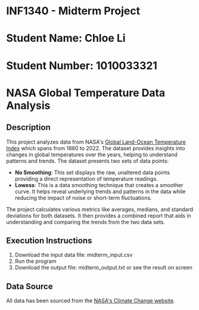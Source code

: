 # INF1340 - Midterm Project
# Student Name: Chloe Li
# Student Number: 1010033321
# NASA Global Temperature Data Analysis

## Description

This project analyzes data from NASA's [Global Land-Ocean Temperature Index](https://climate.nasa.gov/vital-signs/global-temperature/) which spans from 1880 to 2022. The dataset provides insights into changes in global temperatures over the years, helping to understand patterns and trends.
The dataset presents two sets of data points:
- **No Smoothing**: This set displays the raw, unaltered data points providing a direct representation of temperature readings.
- **Lowess**: This is a data smoothing technique that creates a smoother curve. It helps reveal underlying trends and patterns in the data while reducing the impact of noise or short-term fluctuations.

The project calculates various metrics like averages, medians, and standard deviations for both datasets. It then provides a combined report that aids in understanding and comparing the trends from the two data sets.

## Execution Instructions

1. Download the input data file: midterm_input.csv
2. Run the program
3. Download the output file: midterm_output.txt or see the result on screen

## Data Source
All data has been sourced from the [NASA's Climate Change website](https://climate.nasa.gov/vital-signs/global-temperature/).
